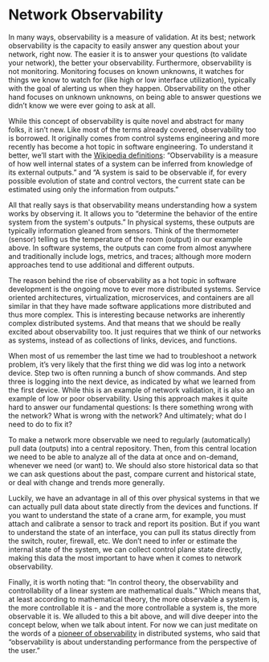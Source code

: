 # Network Observability

In many ways, observability is a measure of validation. At its best; network observability is the capacity to easily answer any question about your network, right now. The easier it is to answer your questions (to validate your network), the better your observability. Furthermore, observability is not monitoring. Monitoring focuses on known unknowns, it watches for things we know to watch for (like high or low interface utilization), typically with the goal of alerting us when they happen. Observability on the other hand focuses on unknown unknowns, on being able to answer questions we didn’t know we were ever going to ask at all.

While this concept of observability is quite novel and abstract for many folks, it isn’t new. Like most of the terms already covered, observability too is borrowed. It originally comes from control systems engineering and more recently has become a hot topic in software engineering. To understand it better, we’ll start with the [Wikipedia definitions](https://en.wikipedia.org/wiki/Observability): “Observability is a measure of how well internal states of a system can be inferred from knowledge of its external outputs.” and “A system is said to be observable if, for every possible evolution of state and control vectors, the current state can be estimated using only the information from outputs.”

All that really says is that observability means understanding how a system works by observing it. It allows you to “determine the behavior of the entire system from the system's outputs.” In physical systems, these outputs are typically information gleaned from sensors. Think of the thermometer (sensor) telling us the temperature of the room (output) in our example above. In software systems, the outputs can come from almost anywhere and traditionally include logs, metrics, and traces; although more modern approaches tend to use additional and different outputs.

The reason behind the rise of observability as a hot topic in software development is the ongoing move to ever more distributed systems. Service oriented architectures, virtualization, microservices, and containers are all similar in that they have made software applications more distributed and thus more complex. This is interesting because networks are inherently complex distributed systems. And that means that we should be really excited about observability too. It just requires that we think of our networks as systems, instead of as collections of links, devices, and functions.

When most of us remember the last time we had to troubleshoot a network problem, it’s very likely that the first thing we did was log into a network device. Step two is often running a bunch of show commands. And step three is logging into the next device, as indicated by what we learned from the first device. While this is an example of network validation, it is also an example of low or poor observability. Using this approach makes it quite hard to answer our fundamental questions: Is there something wrong with the network? What is wrong with the network? And ultimately; what do I need to do to fix it?

To make a network more observable we need to regularly (automatically) pull data (outputs) into a central repository. Then, from this central location we need to be able to analyze all of the data at once and on-demand, whenever we need (or want) to. We should also store historical data so that we can ask questions about the past, compare current and historical state, or deal with change and trends more generally. 

Luckily, we have an advantage in all of this over physical systems in that we can actually pull data about state directly from the devices and functions. If you want to understand the state of a crane arm, for example, you must attach and calibrate a sensor to track and report its position. But if you want to understand the state of an interface, you can pull its status directly from the switch, router, firewall, etc. We don’t need to infer or estimate the internal state of the system, we can collect control plane state directly, making this data the most important to have when it comes to network observability.

Finally, it is worth noting that: “In control theory, the observability and controllability of a linear system are mathematical duals.” Which means that, at least according to mathematical theory, the more observable a system is, the more controllable it is - and the more controllable a system is, the more observable it is. We alluded to this a bit above, and will dive deeper into the concept below, when we talk about intent. For now we can just meditate on the words of a [pioneer of observability](https://www.honeycomb.io/blog/so-you-want-to-build-an-observability-tool/) in distributed systems, who said that “observability is about understanding performance from the perspective of the user.”
